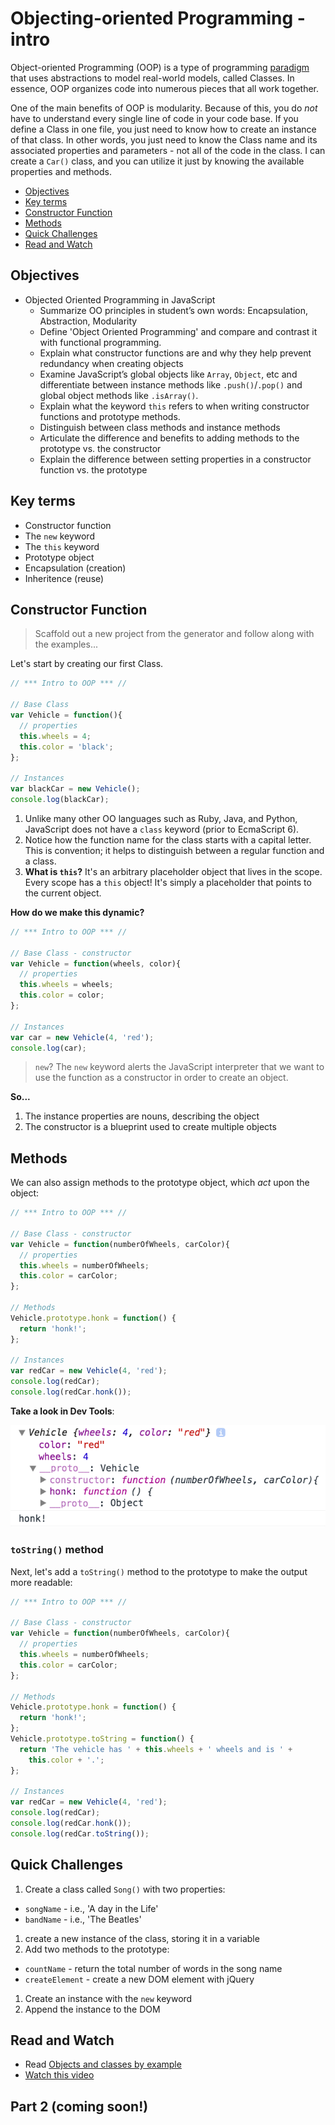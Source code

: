 # Objecting-oriented Programming - intro

Object-oriented Programming (OOP) is a type of programming [paradigm](https://en.wikipedia.org/wiki/Programming_paradigm) that uses abstractions to model real-world models, called Classes. In essence, OOP organizes code into numerous pieces that all work together.

One of the main benefits of OOP is modularity. Because of this, you do *not* have to understand every single line of code in your code base. If you define a Class in one file, you just need to know how to create an instance of that class. In other words, you just need to know the Class name and its associated properties and parameters - not all of the code in the class. I can create a `Car()` class, and you can utilize it just by knowing the available properties and methods.

- [Objectives](#objectives)
- [Key terms](#key-terms)
- [Constructor Function](#constructor-function)
- [Methods](#methods)
- [Quick Challenges](#quick-challenges)
- [Read and Watch](#read-and-watch)

## Objectives

- Objected Oriented Programming in JavaScript
  - Summarize OO principles in student’s own words: Encapsulation, Abstraction, Modularity
  - Define 'Object Oriented Programming' and compare and contrast it with functional programming.
  - Explain what constructor functions are and why they help prevent redundancy when creating objects
  - Examine JavaScript’s global objects like `Array`, `Object`, etc and differentiate between instance methods like `.push()`/`.pop()` and global object methods like `.isArray()`.
  - Explain what the keyword `this` refers to when writing constructor functions and prototype methods.
  - Distinguish between class methods and instance methods
  - Articulate the difference and benefits to adding methods to the prototype vs. the constructor
  - Explain the difference between setting properties in a constructor function vs. the prototype

## Key terms

- Constructor function
- The `new` keyword
- The `this` keyword
- Prototype object
- Encapsulation (creation)
- Inheritence (reuse)

## Constructor Function

> Scaffold out a new project from the generator and follow along with the examples...

Let's start by creating our first Class.

```javascript
// *** Intro to OOP *** //

// Base Class
var Vehicle = function(){
  // properties
  this.wheels = 4;
  this.color = 'black';
};

// Instances
var blackCar = new Vehicle();
console.log(blackCar);
```

1. Unlike many other OO languages such as Ruby, Java, and Python, JavaScript does not have a `class` keyword (prior to EcmaScript 6).
1. Notice how the function name for the class starts with a capital letter. This is convention; it helps to distinguish between a regular function and a class.
1. **What is `this`?** It's an arbitrary placeholder object that lives in the scope. Every scope has a `this` object! It's simply a placeholder that points to the current object.

**How do we make this dynamic?**


```javascript
// *** Intro to OOP *** //

// Base Class - constructor
var Vehicle = function(wheels, color){
  // properties
  this.wheels = wheels;
  this.color = color;
};

// Instances
var car = new Vehicle(4, 'red');
console.log(car);
```

> `new`? The `new` keyword alerts the JavaScript interpreter that we want to use the function as a constructor in order to create an object.

**So...**

1. The instance properties are nouns, describing the object
1. The constructor is a blueprint used to create multiple objects


## Methods

We can also assign methods to the prototype object, which *act* upon the object:

```javascript
// *** Intro to OOP *** //

// Base Class - constructor
var Vehicle = function(numberOfWheels, carColor){
  // properties
  this.wheels = numberOfWheels;
  this.color = carColor;
};

// Methods
Vehicle.prototype.honk = function() {
  return 'honk!';
};

// Instances
var redCar = new Vehicle(4, 'red');
console.log(redCar);
console.log(redCar.honk());
```

**Take a look in Dev Tools**:

![](vehicle-object.png)

### `toString()` method

Next, let's add a `toString()` method to the prototype to make the output more readable:

```javascript
// *** Intro to OOP *** //

// Base Class - constructor
var Vehicle = function(numberOfWheels, carColor){
  // properties
  this.wheels = numberOfWheels;
  this.color = carColor;
};

// Methods
Vehicle.prototype.honk = function() {
  return 'honk!';
};
Vehicle.prototype.toString = function() {
  return 'The vehicle has ' + this.wheels + ' wheels and is ' +
    this.color + '.';
};

// Instances
var redCar = new Vehicle(4, 'red');
console.log(redCar);
console.log(redCar.honk());
console.log(redCar.toString());
```

## Quick Challenges

1. Create a class called `Song()` with two properties:
  - `songName` - i.e., 'A day in the Life'
  - `bandName` - i.e., 'The Beatles'
1. create a new instance of the class, storing it in a variable
1. Add two methods to the prototype:
  - `countName` - return the total number of words in the song name
  - `createElement` - create a new DOM element with jQuery
1. Create an instance with the `new` keyword
1. Append the instance to the DOM

## Read and Watch

- Read [Objects and classes by example](http://book.mixu.net/node/ch6.html)
- [Watch this video](https://www.youtube.com/watch?v=xVnW7ZMqBus)

## Part 2 (coming soon!)
